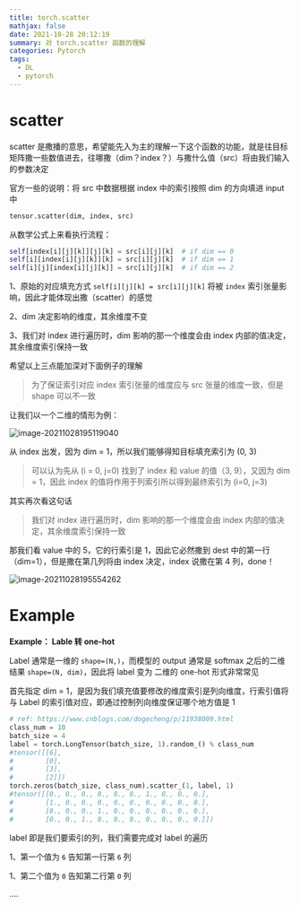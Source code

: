 ```yaml
---
title: torch.scatter
mathjax: false
date: 2021-10-28 20:12:19
summary: 对 torch.scatter 函数的理解
categories: Pytorch
tags:
  - DL
  - pytorch
---
```


# scatter

scatter 是撒播的意思，希望能先入为主的理解一下这个函数的功能，就是往目标矩阵撒一些数值进去，往哪撒（dim？index？）与撒什么值（src）将由我们输入的参数决定

官方一些的说明：将 src 中数据根据 index 中的索引按照 dim 的方向填进 input 中

```python
tensor.scatter(dim, index, src)
```

从数学公式上来看执行流程：

```python
self[index[i][j][k]][j][k] = src[i][j][k]  # if dim == 0
self[i][index[i][j][k]][k] = src[i][j][k]  # if dim == 1
self[i][j][index[i][j][k]] = src[i][j][k]  # if dim == 2
```

1、原始的对应填充方式 `self[i][j][k] = src[i][j][k]` 将被 `index` 索引张量影响，因此才能体现出撒（scatter）的感觉

2、dim 决定影响的维度，其余维度不变

3、我们对 index 进行遍历时，dim 影响的那一个维度会由 index 内部的值决定，其余维度索引保持一致

希望以上三点能加深对下面例子的理解

> 为了保证索引对应 index 索引张量的维度应与 src 张量的维度一致，但是 shape 可以不一致

让我们以一个二维的情形为例：

![image-20211028195119040](https://gitee.com/Butterflier/pictures/raw/master/image-20211028195119040.png)

从 index 出发，因为 dim = 1，所以我们能够得知目标填充索引为 (0, 3)

> 可以认为先从 (i = 0, j=0) 找到了 index 和 value 的值（3, 9），又因为 dim = 1，因此 index 的值将作用于列索引所以得到最终索引为 (i=0, j=3)

其实再次看这句话

> 我们对 index 进行遍历时，dim 影响的那一个维度会由 index 内部的值决定，其余维度索引保持一致

那我们看 value 中的 5，它的行索引是 1，因此它必然撒到 dest 中的第一行（dim=1），但是撒在第几列将由 index 决定，index 说撒在第 4 列，done！

![image-20211028195554262](https://gitee.com/Butterflier/pictures/raw/master/image-20211028195554262.png)

# Example

**Example： Lable 转 one-hot**

Label 通常是一维的 `shape=(N,)`，而模型的 output 通常是 softmax 之后的二维结果 
`shape=(N, dim)`，因此将 label 变为 二维的 one-hot 形式非常常见

首先指定 dim = 1，是因为我们填充值要修改的维度索引是列向维度，行索引值将与 Label 的索引值对应，即通过控制列向维度保证哪个地方值是 1

```python
# ref: https://www.cnblogs.com/dogecheng/p/11938009.html
class_num = 10
batch_size = 4
label = torch.LongTensor(batch_size, 1).random_() % class_num
#tensor([[6],
#        [0],
#        [3],
#        [2]])
torch.zeros(batch_size, class_num).scatter_(1, label, 1)
#tensor([[0., 0., 0., 0., 0., 0., 1., 0., 0., 0.],
#        [1., 0., 0., 0., 0., 0., 0., 0., 0., 0.],
#        [0., 0., 0., 1., 0., 0., 0., 0., 0., 0.],
#        [0., 0., 1., 0., 0., 0., 0., 0., 0., 0.]])
```

label 即是我们要索引的列，我们需要完成对 label 的遍历

1、第一个值为 `6` 告知第一行第 `6` 列

1、第二个值为 `0` 告知第二行第 `0` 列

….
